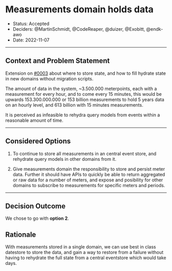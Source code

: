 # Measurements domain holds data

* Status: Accepted
* Deciders: @MartinSchmidt, @CodeReaper, @duizer, @Exobitt, @endk-awo
* Date: 2022-11-07

---

## Context and Problem Statement

Extension on [#0003](0003-event-store.md) about where to store state,
and how to fill hydrate state in new domains without migration scripts.

The amount of data in the system, ~3.500.000 meterpoints,
each with a measurement for every hour, and to come every 15 minutes,
this would be upwards 153.300.000.000 or 153 billion measurements to hold 5 years data
on an hourly level, and 613 billion with 15 minutes measurements.

It is perceived as infeasible to rehydra query models from events within a reasonable
amount of time.

---

## Considered Options

1. To continue to store all measurements in an central event store, and rehydrate query models in other domains from it.

2. Give measurements domain the responsibility to store and persist meter data. Further it should have APIs to quickly be able to return aggregated or raw data for a number of meters, and expose and posibility for other domains to subscribe to measurements for specific meters and periods.

---

## Decision Outcome

We chose to go with **option 2**.

## Rationale

With measurements stored in a single domain, we can use best in class datestore to store the data, and gain a way to restore from a failure without having to rehydrate the full state from a central eventstore which would take days.
